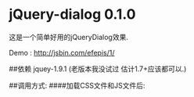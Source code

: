 jQuery-dialog 0.1.0
=======

这是一个简单好用的jQueryDialog效果.

Demo : http://jsbin.com/efepis/1/ 

##依赖
jquey-1.9.1 (老版本我没试过 估计1.7+应该都可以.)
         
##调用方式:
####加载CSS文件和JS文件后:
    <script>
    var dialog = $.jdialog.create(content,name).show();
    /*
      content 是字符串内容可以是HTML
      name 是对象标识,当丢失对象句柄的时候可以用标识重新获得
    */
    <script>
    
##实例接口:
    show() 显示
    hide() 隐藏
    html(content) 重置内容
    reset() 重置内容
    
##主对象接口:
    $.jdialog.create(content,name); 创建一个新的dialog
    $.get(name); 根据name标识重新获得实例对象
